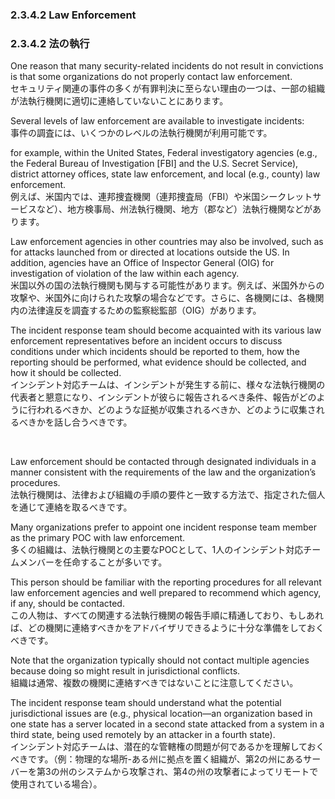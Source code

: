 ### 2.3.4.2 Law Enforcement 
### 2.3.4.2 法の執行

One reason that many security-related incidents do not result in convictions is that some organizations do not properly contact law enforcement.  
セキュリティ関連の事件の多くが有罪判決に至らない理由の一つは、一部の組織が法執行機関に適切に連絡していないことにあります。  

Several levels of law enforcement are available to investigate incidents:  
事件の調査には、いくつかのレベルの法執行機関が利用可能です。  

for example, within the United States, Federal investigatory agencies (e.g., the Federal Bureau of Investigation [FBI] and the U.S. Secret Service), district attorney offices, state law enforcement, and local (e.g., county) law enforcement.  
例えば、米国内では、連邦捜査機関（連邦捜査局（FBI）や米国シークレットサービスなど）、地方検事局、州法執行機関、地方（郡など）法執行機関などがあります。  

Law enforcement agencies in other countries may also be involved, such as for attacks launched from or directed at locations outside the US. In addition, agencies have an Office of Inspector General (OIG) for investigation of violation of the law within each agency.  
米国以外の国の法執行機関も関与する可能性があります。例えば、米国外からの攻撃や、米国外に向けられた攻撃の場合などです。さらに、各機関には、各機関内の法律違反を調査するための監察総監部（OIG）があります。  

The incident response team should become acquainted with its various law enforcement representatives before an incident occurs to discuss conditions under which incidents should be reported to them, how the reporting should be performed, what evidence should be collected, and how it should be collected.  
インシデント対応チームは、インシデントが発生する前に、様々な法執行機関の代表者と懇意になり、インシデントが彼らに報告されるべき条件、報告がどのように行われるべきか、どのような証拠が収集されるべきか、どのように収集されるべきかを話し合うべきです。  

<br/>

Law enforcement should be contacted through designated individuals in a manner consistent with the requirements of the law and the organization’s procedures.  
法執行機関は、法律および組織の手順の要件と一致する方法で、指定された個人を通じて連絡を取るべきです。  

Many organizations prefer to appoint one incident response team member as the primary POC with law enforcement.  
多くの組織は、法執行機関との主要なPOCとして、1人のインシデント対応チームメンバーを任命することが多いです。   

This person should be familiar with the reporting procedures for all relevant law enforcement agencies and well prepared to recommend which agency, if any, should be contacted.  
この人物は、すべての関連する法執行機関の報告手順に精通しており、もしあれば、どの機関に連絡すべきかをアドバイザリできるように十分な準備をしておくべきです。  

Note that the organization typically should not contact multiple agencies because doing so might result in jurisdictional conflicts.  
組織は通常、複数の機関に連絡すべきではないことに注意してください。  

The incident response team should understand what the potential jurisdictional issues are (e.g., physical location—an organization based in one state has a server located in a second state attacked from a system in a third state, being used remotely by an attacker in a fourth state).  
インシデント対応チームは、潜在的な管轄権の問題が何であるかを理解しておくべきです。（例：物理的な場所-ある州に拠点を置く組織が、第2の州にあるサーバーを第3の州のシステムから攻撃され、第4の州の攻撃者によってリモートで使用されている場合）。  
